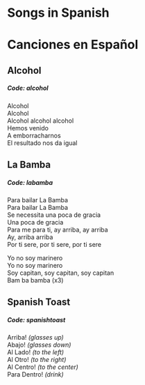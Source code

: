 # Songs in Spanish
# Canciones en Español

## Alcohol
##### Code: alcohol  
  
Alcohol  
Alcohol  
Alcohol alcohol alcohol  
Hemos venido  
A emborracharnos  
El resultado nos da igual  

## La Bamba
##### Code: labamba  
  
Para bailar La Bamba  
Para bailar La Bamba  
Se necessita una poca de gracia  
Una poca de gracia  
Para me para ti, ay arriba, ay arriba  
Ay, arriba arriba  
Por ti sere, por ti sere, por ti sere  
  
Yo no soy marinero  
Yo no soy marinero  
Soy capitan, soy capitan, soy capitan  
Bam ba bamba (x3)  

## Spanish Toast
##### Code: spanishtoast  
  
Arriba! _(glasses up)_  
Abajo! _(glasses down)_  
Al Lado! _(to the left)_  
Al Otro! _(to the right)_  
Al Centro! _(to the center)_  
Para Dentro! _(drink)_  

